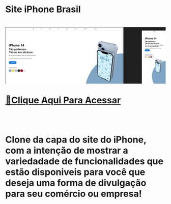 <h1>Site iPhone Brasil<h1>



<img src="https://github.com/ViniFerAlbuquerque/iPhoneAppleBrasil/blob/master/img/2023-03-22%20(4).png?raw=true"/>

<br>


 [🔗Clique Aqui Para Acessar](https://viniferalbuquerque.github.io/iPhoneAppleBrasil/)

<br>

<p>Clone da capa do site do iPhone, com a intenção de mostrar a variedadade de funcionalidades que estão disponiveis para você que  deseja uma forma de divulgação para seu comércio ou empresa!<p>
